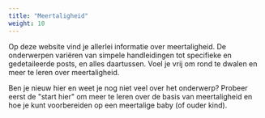 ```yaml
---
title: "Meertaligheid"
weight: 10
---
```


Op deze website vind je allerlei informatie over meertaligheid. De onderwerpen variëren van simpele handleidingen tot specifieke en gedetaileerde posts, en alles daartussen. Voel je vrij om rond te dwalen en meer te leren over meertaligheid.

Ben je nieuw hier en weet je nog niet veel over het onderwerp? Probeer eerst de "start hier" om meer te leren over de basis van meertaligheid en hoe je kunt voorbereiden op een meertalige baby (of ouder kind).
